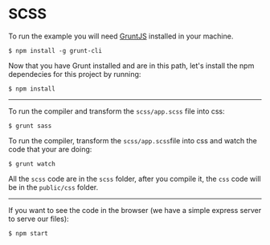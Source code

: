 # SCSS

To run the example you will need [GruntJS](https://gruntjs.com/) installed in your machine.

`$ npm install -g grunt-cli`

Now that you have Grunt installed and are in this path, let's install the npm dependecies for this project by running:

`$ npm install`

---

To run the compiler and transform the `scss/app.scss` file into css:

`$ grunt sass`

To run the compiler, transform the `scss/app.scss`file into css and watch the code that your are doing:

`$ grunt watch`

All the `scss` code are in the `scss` folder, after you compile it, the `css` code will be in the `public/css` folder.

---

If you want to see the code in the browser (we have a simple express server to serve our files):

`$ npm start`

